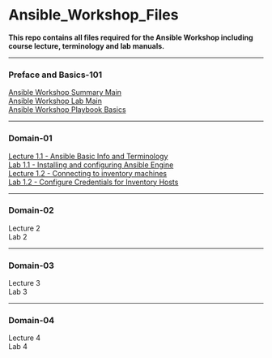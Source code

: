 # Ansible_Workshop_Files
**This repo contains all files required for the Ansible Workshop including course lecture, terminology and lab manuals.**

_____________________________________________
### Preface and Basics-101
[Ansible Workshop Summary Main](/docs/WORKSHOP-MAIN.md#ansible-workshop--ansible-basics)<br>
[Ansible Workshop Lab Main](/docs/LAB-MAIN.md#lab-main)<br>
[Ansible Workshop Playbook Basics](/docs/PLAY-BASICS-MAIN.md)<br>
_____________________________________________
### Domain-01
[Lecture 1.1 - Ansible Basic Info and Terminology](/docs/LECTURE1.1-MAIN.md)<br>
[Lab 1.1 - Installing and configuring Ansible Engine](/docs/LAB1.1-MAIN.md)<br>
[Lecture 1.2 - Connecting to inventory machines](/docs/LECTURE1.2-MAIN.md)<br>
[Lab 1.2 - Configure Credentials for Inventory Hosts](/docs/LAB1.2-MAIN.md)<br>
_____________________________________________
### Domain-02
Lecture 2<br>
Lab 2<br>
_____________________________________________
### Domain-03
Lecture 3<br>
Lab 3<br>
_____________________________________________
### Domain-04
Lecture 4<br>
Lab 4<br>



